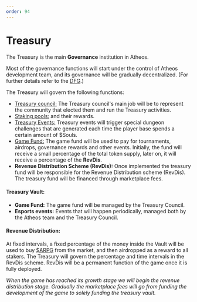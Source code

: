 ```yaml
---
order: 94
---
```


# Treasury

The Treasury is the main **Governance** institution in Atheos. 

Most of the governance functions will start under the control of Atheos development team, and its governance will be gradually decentralized. (For further details refer to the [DFG](https://atheosgame.github.io/governance/fairgovernance/).) 

The Treasury will govern the following functions:  
- [Treasury council:](https://atheosgame.github.io/governance/treasury-council/)  The Treasury council's main job will be to represent the community that elected them and run the Treasury activities.
- [Staking pools:](https://atheosgame.github.io/tokenomics/staking/) and their rewards.
- [Treasury Events:](https://atheosgame.github.io/tokenomics/soulstoken/) Treasury events will trigger special dungeon challenges that are generated each time the player base spends a certain amount of $Souls.
- [Game Fund:](https://atheosgame.github.io/tokenomics/gamefund/) The game fund will be used to pay for tournaments, airdrops, governance rewards and other events. Initially, the fund will receive a small percentage of the total token supply, later on, it will receive a percentage of the **RevDis**.
- **Revenue Distribution Scheme (RevDis):** Once implemented the treasury fund will be responsible for the Revenue Distribution scheme (RevDis). The treasury fund will be financed through marketplace fees.


#### Treasury Vault:
- **Game Fund:** The game fund will be managed by the Treasury Council. 
- **Esports events:** Events that will happen periodically, managed both by the Atheos team and the Treasury Council.


#### Revenue Distribution: 
At fixed intervals, a fixed percentage of the money inside the Vault will be used to buy [$ARPG](https://atheosgame.github.io/tokenomics/arpgtoken/) from the market, and then airdropped as a reward to all stakers.  The Treasury will govern the percentage and time intervals in the RevDis scheme. RevDis will be a permanent function of the game once it is fully deployed.

*When the game has reached its growth stage we will begin the revenue distribution stage. Gradually the marketplace fees will go from funding the development of the game to solely funding the treasury vault.* 

